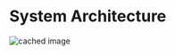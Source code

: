 # System Architecture

![cached image](https://www.plantuml.com/plantuml/proxy?src=https://raw.githubusercontent.com/globalmangrovewatch/gmw_ramm_docs/refs/heads/main/docs/uml/arch.puml)